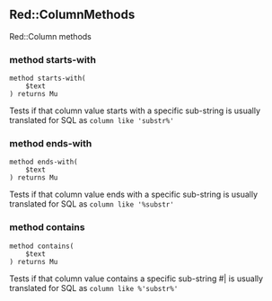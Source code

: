 Red::ColumnMethods
------------------



Red::Column methods

### method starts-with

```perl6
method starts-with(
    $text
) returns Mu
```

Tests if that column value starts with a specific sub-string is usually translated for SQL as `column like 'substr%'`

### method ends-with

```perl6
method ends-with(
    $text
) returns Mu
```

Tests if that column value ends with a specific sub-string is usually translated for SQL as `column like '%substr'`

### method contains

```perl6
method contains(
    $text
) returns Mu
```

Tests if that column value contains a specific sub-string #| is usually translated for SQL as `column like %'substr%'`

